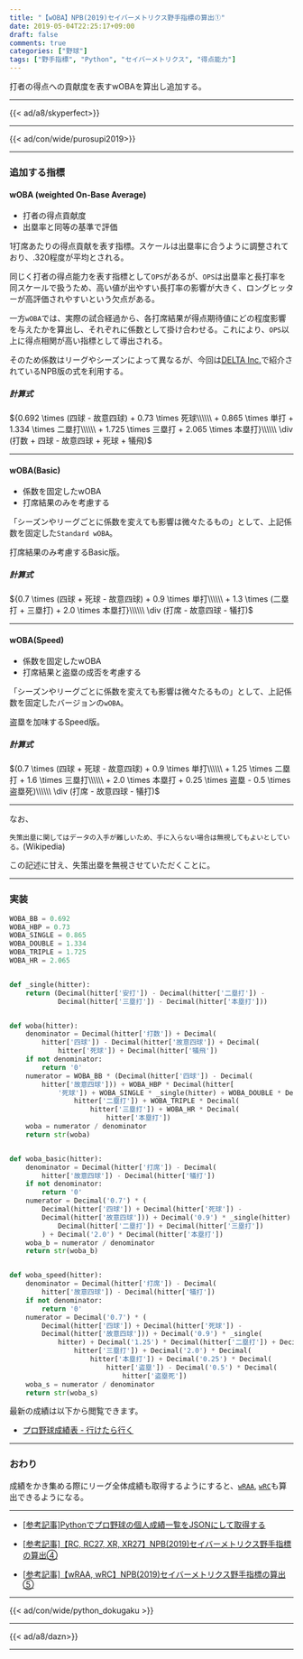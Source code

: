 ```yaml
---
title: "【wOBA】NPB(2019)セイバーメトリクス野手指標の算出①"
date: 2019-05-04T22:25:17+09:00
draft: false
comments: true
categories: ["野球"]
tags: ["野手指標", "Python", "セイバーメトリクス", "得点能力"]
---
```


打者の得点への貢献度を表すwOBAを算出し追加する。

<!--more-->

---

{{< ad/a8/skyperfect>}}

---

{{< ad/con/wide/purosupi2019>}}

---

### 追加する指標

#### wOBA (weighted On-Base Average)

- 打者の得点貢献度
- 出塁率と同等の基準で評価

1打席あたりの得点貢献を表す指標。スケールは出塁率に合うように調整されており、.320程度が平均とされる。

同じく打者の得点能力を表す指標として`OPS`があるが、`OPS`は出塁率と長打率を同スケールで扱うため、高い値が出やすい長打率の影響が大きく、ロングヒッターが高評価されやすいという欠点がある。

一方`wOBA`では、実際の試合経過から、各打席結果が得点期待値にどの程度影響を与えたかを算出し、それぞれに係数として掛け合わせる。これにより、`OPS`以上に得点相関が高い指標として導出される。

そのため係数はリーグやシーズンによって異なるが、今回は[DELTA Inc.](https://1point02.jp/op/gnav/glossary/gls_explanation.aspx?eid=20004)で紹介されているNPB版の式を利用する。

##### 計算式

${0.692 \times (四球 - 故意四球) + 0.73 \times 死球\\\\\\ + 0.865 \times 単打 + 1.334 \times 二塁打\\\\\\ + 1.725 \times 三塁打 + 2.065 \times 本塁打}\\\\\\ \div (打数 + 四球 - 故意四球 + 死球 + 犠飛)$

---

#### wOBA(Basic)

- 係数を固定したwOBA
- 打席結果のみを考慮する

「シーズンやリーグごとに係数を変えても影響は微々たるもの」として、上記係数を固定した`Standard wOBA`。

打席結果のみ考慮するBasic版。

##### 計算式

${0.7 \times (四球 + 死球 - 故意四球) + 0.9 \times 単打\\\\\\ + 1.3 \times (二塁打 + 三塁打) + 2.0 \times 本塁打}\\\\\\ \div (打席 - 故意四球 - 犠打)$

---

#### wOBA(Speed)

- 係数を固定したwOBA
- 打席結果と盗塁の成否を考慮する

「シーズンやリーグごとに係数を変えても影響は微々たるもの」として、上記係数を固定したバージョンの`wOBA`。

盗塁を加味するSpeed版。

##### 計算式

$(0.7 \times (四球 + 死球 - 故意四球) + 0.9 \times 単打\\\\\\ + 1.25 \times 二塁打 + 1.6 \times 三塁打\\\\\\ + 2.0 \times 本塁打 + 0.25 \times 盗塁 - 0.5 \times 盗塁死)\\\\\\ \div (打席 - 故意四球 - 犠打)$

---

なお、

`失策出塁に関してはデータの入手が難しいため、手に入らない場合は無視してもよいとしている。`(Wikipedia)

この記述に甘え、失策出塁を無視させていただくことに。

---

### 実装

```py:sabr.py
WOBA_BB = 0.692
WOBA_HBP = 0.73
WOBA_SINGLE = 0.865
WOBA_DOUBLE = 1.334
WOBA_TRIPLE = 1.725
WOBA_HR = 2.065


def _single(hitter):
    return (Decimal(hitter['安打']) - Decimal(hitter['二塁打']) -
            Decimal(hitter['三塁打']) - Decimal(hitter['本塁打']))


def woba(hitter):
    denominator = Decimal(hitter['打数']) + Decimal(
        hitter['四球']) - Decimal(hitter['故意四球']) + Decimal(
            hitter['死球']) + Decimal(hitter['犠飛'])
    if not denominator:
        return '0'
    numerator = WOBA_BB * (Decimal(hitter['四球']) - Decimal(
        hitter['故意四球'])) + WOBA_HBP * Decimal(hitter[
            '死球']) + WOBA_SINGLE * _single(hitter) + WOBA_DOUBLE * Decimal(
                hitter['二塁打']) + WOBA_TRIPLE * Decimal(
                    hitter['三塁打']) + WOBA_HR * Decimal(
                        hitter['本塁打'])
    woba = numerator / denominator
    return str(woba)


def woba_basic(hitter):
    denominator = Decimal(hitter['打席']) - Decimal(
        hitter['故意四球']) - Decimal(hitter['犠打'])
    if not denominator:
        return '0'
    numerator = Decimal('0.7') * (
        Decimal(hitter['四球']) + Decimal(hitter['死球']) -
        Decimal(hitter['故意四球'])) + Decimal('0.9') * _single(hitter) + Decimal('1.3') * (
            Decimal(hitter['二塁打']) + Decimal(hitter['三塁打'])
        ) + Decimal('2.0') * Decimal(hitter['本塁打'])
    woba_b = numerator / denominator
    return str(woba_b)


def woba_speed(hitter):
    denominator = Decimal(hitter['打席']) - Decimal(
        hitter['故意四球']) - Decimal(hitter['犠打'])
    if not denominator:
        return '0'
    numerator = Decimal('0.7') * (
        Decimal(hitter['四球']) + Decimal(hitter['死球']) -
        Decimal(hitter['故意四球'])) + Decimal('0.9') * _single(
            hitter) + Decimal('1.25') * Decimal(hitter['二塁打']) + Decimal('1.6') * Decimal(
                hitter['三塁打']) + Decimal('2.0') * Decimal(
                    hitter['本塁打']) + Decimal('0.25') * Decimal(
                        hitter['盗塁']) - Decimal('0.5') * Decimal(
                            hitter['盗塁死'])
    woba_s = numerator / denominator
    return str(woba_s)
```

最新の成績は以下から閲覧できます。

- [プロ野球成績表 - 行けたら行く](https://www.ted027.com/records/)

---

### おわり

成績をかき集める際にリーグ全体成績も取得するようにすると、[`wRAA`](https://www.ted027.com/post/sabr-hit-wraa#wraa-weighted-runs-above-average), [`wRC`](https://www.ted027.com/post/sabr-hit-wraa#wrc-weighted-runs-created)も算出できるようになる。

---

- [[参考記事]Pythonでプロ野球の個人成績一覧をJSONにして取得する](https://www.ted027.com/post/python-personal-records)

- [[参考記事]【RC, RC27, XR, XR27】NPB(2019)セイバーメトリクス野手指標の算出④](https://www.ted027.com/post/sabr-hit-rc)

- [[参考記事]【wRAA, wRC】NPB(2019)セイバーメトリクス野手指標の算出⑤](https://www.ted027.com/post/sabr-hit-wraa)

---

{{< ad/con/wide/python_dokugaku >}}

---

{{< ad/a8/dazn>}}

---
